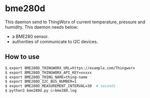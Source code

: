 # bme280d
This daemon send to ThingWorx of current temperature, pressure and humidity.
This daemon needs below:

- a BME280 sensor.
- authorities of communicate to I2C devices.

## How to use
```bash
$ export BME280D_THINGWORX_URL=https://example.com/Thingworx
$ export BME280D_THINGWORX_API_KEY=xxxxx
$ export BME280D_THING_NAME=thing-name
$ export BME280D_I2C_BUS_NUMBER=1
$ export BME280D_MEASUREMENT_INTERVAL=30  # seconds
$ python3 bme280d.py &>bme280.log
```
